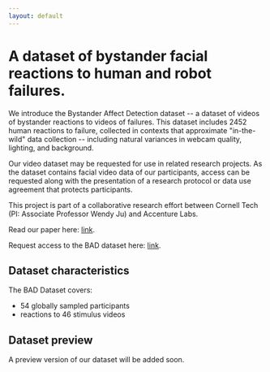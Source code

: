 ```yaml
---
layout: default
---
```

# A dataset of bystander facial reactions to human and robot failures.

We introduce the Bystander Affect Detection dataset -- a dataset of videos of bystander reactions to videos of failures. This dataset includes 2452 human reactions to failure, collected in contexts that approximate "in-the-wild" data collection -- including natural variances in webcam quality, lighting, and background.

Our video dataset may be requested for use in related research projects. As the dataset contains facial video data of our participants, access can be requested along with the presentation of a research protocol or data use agreement that protects participants.  

This project is part of a collaborative research effort between Cornell Tech (PI: Associate Professor Wendy Ju) and Accenture Labs.

Read our paper here: [link](https://arxiv.org/abs/2303.04835).

Request access to the BAD dataset here: [link](https://forms.gle/2h7ZZmeh6vv9w4kb6).

## Dataset characteristics 

The BAD Dataset covers:
* 54 globally sampled participants 
* reactions to 46 stimulus videos 

## Dataset preview

A preview version of our dataset will be added soon.

